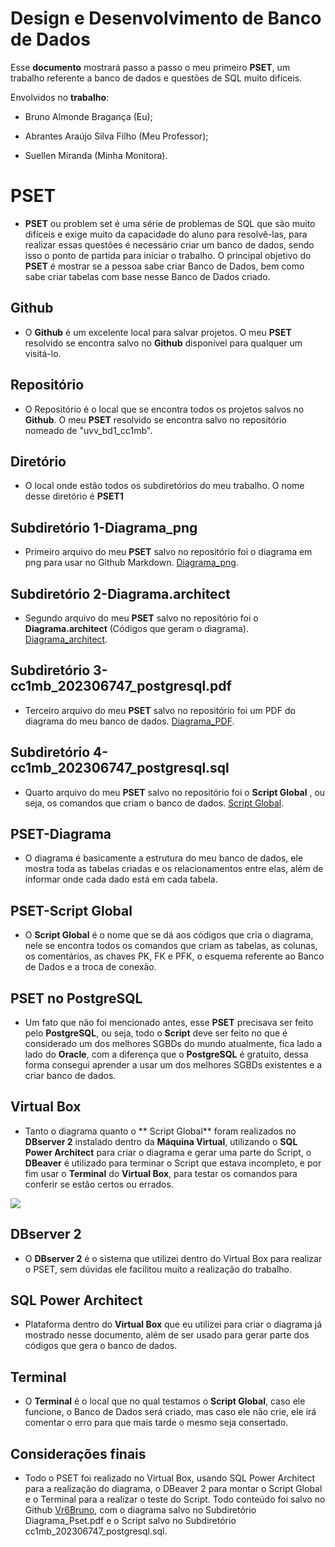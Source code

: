 # Design e Desenvolvimento de Banco de Dados
						

Esse **documento** mostrará passo a passo o meu primeiro **PSET**, um trabalho referente a banco de dados e questões de SQL muito difíceis.

Envolvidos no **trabalho**: 

- Bruno Almonde Bragança (Eu);

- Abrantes Araújo Silva Filho (Meu Professor);

- Suellen Miranda (Minha Monitora).
 

# PSET

- **PSET** ou problem set é uma série de problemas de SQL que são muito difíceis e exige muito da capacidade do aluno para resolvê-las, para realizar essas questões é necessário criar um banco de dados, sendo isso o ponto de partida para iniciar o trabalho. O principal objetivo do **PSET** é mostrar se a pessoa sabe criar Banco de Dados, bem como sabe criar tabelas com base nesse Banco de Dados criado.

## Github 

- O **Github** é um excelente local para salvar projetos. O meu **PSET** resolvido se encontra salvo no **Github** disponível para qualquer um visitá-lo.

## Repositório

- O Repositório é o local que se encontra todos os projetos salvos no **Github**.  O meu **PSET** resolvido se encontra salvo no repositório nomeado de "uvv_bd1_cc1mb".

## Diretório

- O local onde estão todos os subdiretórios do meu trabalho. O nome desse diretório é **PSET1**

## Subdiretório 1-Diagrama_png

- Primeiro arquivo do meu **PSET** salvo no repositório foi o diagrama em png para usar no Github Markdown.
 [Diagrama_png](https://github.com/Vr6Bruno/cc1mb_202306747_postgresql.sql/blob/main/Diagrama.png).

## Subdiretório 2-Diagrama.architect

- Segundo arquivo do meu **PSET** salvo no repositório foi o **Diagrama.architect** (Códigos que geram o diagrama). [Diagrama_architect](https://github.com/Vr6Bruno/uvv_bd1_cc1mb/blob/main/PSET1/cc1mb_202306747.postgresql.architect).

## Subdiretório 3-cc1mb_202306747_postgresql.pdf

- Terceiro arquivo do meu **PSET** salvo no repositório foi um PDF do diagrama do meu banco de dados. [Diagrama_PDF](https://github.com/Vr6Bruno/uvv_bd1_cc1mb/blob/main/PSET1/cc1mb_202306747_postgresql.pdf).

## Subdiretório 4-cc1mb_202306747_postgresql.sql

- Quarto arquivo do meu **PSET** salvo no repositório foi o **Script Global** , ou seja, os comandos que criam o banco de dados. [Script Global](https://github.com/Vr6Bruno/uvv_bd1_cc1mb/blob/main/PSET1/cc1mb_202306747_postgresql.sql).

## PSET-Diagrama

- O diagrama é basicamente a estrutura do meu banco de dados, ele mostra toda as tabelas criadas e os relacionamentos entre elas,  além de informar onde cada dado está em cada tabela.

##  PSET-Script Global

- O **Script Global** é o nome que se dá aos códigos que cria o diagrama, nele se encontra todos os comandos que criam as tabelas, as colunas, os comentários, as chaves PK, FK e PFK, o esquema referente ao Banco de Dados e a troca de conexão.

## PSET no PostgreSQL

- Um fato que não foi mencionado antes, esse **PSET** precisava ser feito pelo **PostgreSQL**, ou seja, todo o **Script** deve ser feito no que é considerado um dos melhores SGBDs do mundo atualmente, fica lado a lado do **Oracle**, com a diferença que o **PostgreSQL** é gratuito, dessa forma consegui aprender a usar um dos melhores SGBDs existentes e a criar banco de dados.

## Virtual Box

- Tanto o diagrama quanto o ** Script Global** foram realizados no **DBserver 2** instalado dentro da **Máquina Virtual**, utilizando o **SQL Power Architect** para criar o diagrama e gerar uma parte do Script, o **DBeaver** é utilizado para terminar o Script que estava incompleto, e por fim usar o **Terminal** do **Virtual Box**, para testar os comandos para conferir se estão certos ou errados.

![](https://www.meuwindows.com/wp-content/uploads/2015/08/virtualbox-download.jpg)

## DBserver 2

- O **DBserver 2** é o sistema que utilizei dentro do Virtual Box para realizar o PSET, sem dúvidas ele facilitou muito a realização do trabalho.

## SQL Power Architect

- Plataforma dentro do **Virtual Box** que eu utilizei para criar o diagrama já mostrado nesse documento, além de ser usado para gerar parte dos códigos que gera o banco de dados.


## Terminal

- O **Terminal** é o local que no qual testamos o **Script Global**, caso ele funcione, o Banco de Dados será criado, mas caso ele não crie, ele irá comentar o erro para que mais tarde o mesmo seja consertado.

## Considerações finais

- Todo o PSET foi realizado no Virtual Box, usando SQL Power Architect para a realização do diagrama, o DBeaver 2 para montar o Script Global e o Terminal para a realizar o teste do Script. Todo conteúdo foi salvo no Github [Vr6Bruno](https://github.com/Vr6Bruno), com o diagrama salvo no Subdiretório Diagrama_Pset.pdf e o Script salvo no Subdiretório cc1mb_202306747_postgresql.sql.





